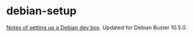 # debian-setup

[Notes of setting up a Debian dev box](https://neurite.github.io/debian-setup/). Updated for Debian Buster 10.5.0.
